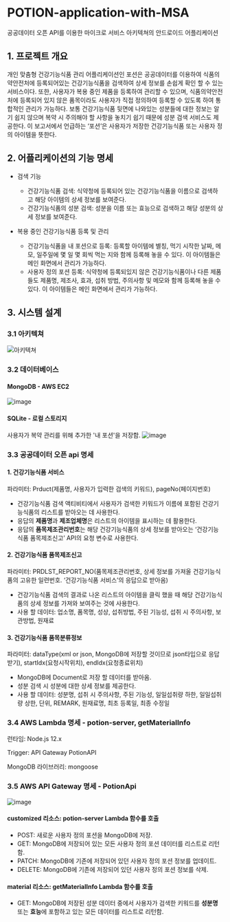 # POTION-application-with-MSA

공공데이터 오픈 API를 이용한 마이크로 서비스 아키텍쳐의 안드로이드 어플리케이션



## 1. 프로젝트 개요

개인 맞춤형 건강기능식품 관리 어플리케이션인 포션은 공공데이터를 이용하여 식품의약안전처에 등록되어있는 건강기능식품을 검색하여 상세 정보를 손쉽게 확인 할 수 있는 서비스이다. 또한, 사용자가 복용 중인 제품을 등록하여 관리할 수 있으며, 식품의약안전처에 등록되어 있지 않은 품목이라도 사용자가 직접 정의하여 등록할 수 있도록 하여 통합적인 관리가 가능하다. 보통 건강기능식품 뒷면에 나와있는 성분들에 대한 정보는 알기 쉽지 않으며 복약 시 주의해야 할 사항을 놓치기 쉽기 때문에 성분 검색 서비스도 제공한다. 이 보고서에서 언급하는 ‘포션’은 사용자가 저장한 건강기능식품 또는 사용자 정의 아이템을 뜻한다.


## 2.	어플리케이션의 기능 명세

- 검색 기능
  - 건강기능식품 검색:	식약청에 등록되어 있는 건강기능식품을 이름으로 검색하고 해당 아이템의 상세 정보를 보여준다.
  - 건강기능식품의 성분 검색:	성분을 이름 또는 효능으로 검색하고 해당 성분의 상세 정보를 보여준다.

- 복용 중인 건강기능식품 등록 및 관리	
  - 건강기능식품을 내 포션으로 등록:	등록할 아이템에 별칭, 먹기 시작한 날짜, 메모, 일주일에 몇 일 몇 회씩 먹는 지와 함께 등록해 놓을 수 있다. 이 아이템들은 메인 화면에서 관리가 가능하다.
  - 사용자 정의 포션 등록:	식약청에 등록되있지 않은 건강기능식품이나 다른 제품들도 제품명, 제조사, 효과, 섭취 방법, 주의사항 및 메모와 함께 등록해 놓을 수 있다. 이 아이템들은 메인 화면에서 관리가 가능하다.


## 3. 시스템 설계

### 3.1 아키텍쳐
![아키텍쳐](https://user-images.githubusercontent.com/66769242/120964550-75cc1000-c79e-11eb-89d9-af39bf6527c0.png)

### 3.2 데이터베이스 
#### MongoDB - AWS EC2 
![image](https://user-images.githubusercontent.com/66769242/120966470-3ce16a80-c7a1-11eb-94e1-363243b90d8a.png)

#### SQLite - 로컬 스토리지
사용자가 복약 관리를 위해 추가한 '내 포션'을 저장함.
![image](https://user-images.githubusercontent.com/66769242/120967504-79fa2c80-c7a2-11eb-9435-182994d14876.png)


### 3.3 공공데이터 오픈 api 명세
#### 1. 건강기능식품 서비스

파라미터:  Prduct(제품명, 사용자가 입력한 검색의 키워드), pageNo(페이지번호)
- 건강기능식품 검색 액티비티에서 사용자가 검색한 키워드가 이름에 포함된 건강기능식품의 리스트를 받아오는 데 사용한다.
- 응답의 **제품명**과 **제조업체명**은 리스트의 아이템을 표시하는 데 활용한다.
- 응답의 **품목제조관리번호**는 해당 건강기능식품의 상세 정보를 받아오는 ‘건강기능식품 품목제조신고’ API의 요청 변수로 사용한다.


#### 2. 건강기능식품 품목제조신고

파라미터: PRDLST_REPORT_NO(품목제조관리번호, 상세 정보를 가져올 건강기능식품의 고유한 일련번호. ‘건강기능식품 서비스’의 응답으로 받아옴)
- 건강기능식품 검색의 결과로 나온 리스트의 아이템을 클릭 했을 때 해당 건강기능식품의 상세 정보를 가져와 보여주는 것에 사용한다.
- 사용 할 데이터: 업소명, 품목명, 성상, 섭취방법, 주된 기능성, 섭취 시 주의사항, 보관방법, 원재료


#### 3. 건강기능식품 품목분류정보

파라미터: dataType(xml or json, MongoDB에 저장할 것이므로 json타입으로 응답 받기), startIdx(요청시작위치), endIdx(요청종료위치)
- MongoDB에 Document로 저장 할 데이터를 받아옴.
- 성분 검색 시 성분에 대한 상세 정보를 제공한다. 
- 사용 할 데이터: 성분명, 섭취 시 주의사항, 주된 기능성, 일일섭취량 하한, 일일섭취량 상한, 단위, REMARK, 원재료명, 최초 등록일, 최종 수정일

### 3.4 AWS Lambda 명세 - potion-server, getMaterialInfo
런타임: Node.js 12.x

Trigger: API Gateway PotionAPI

MongoDB 라이브러리: mongoose


### 3.5 AWS API Gateway 명세 - PotionApi
![image](https://user-images.githubusercontent.com/66769242/120966146-c80e3080-c7a0-11eb-8af3-1157e4a6c346.png)

#### customized 리소스: potion-server Lambda 함수를 호출
- POST: 새로운 사용자 정의 포션을 MongoDB에 저장.
- GET: MongoDB에 저장되어 있는 모든 사용자 정의 포션 데이터를 리스트로 리턴함.
- PATCH: MongoDB에 기존에 저장되어 있던 사용자 정의 포션 정보를 업데이트.
- DELETE: MongoDB에 기존에 저장되어 있던 사용자 정의 포션 정보를 삭제.

#### material 리소스: getMaterialInfo Lambda 함수를 호출
- GET: MongoDB에 저장된 성분 데이터 중에서 사용자가 검색한 키워드를 **성분명** 또는 **효능**에 포함하고 있는 모든 데이터를 리스트로 리턴함.

